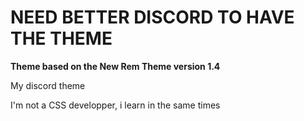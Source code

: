 # NEED BETTER DISCORD TO HAVE THE THEME
**Theme based on the New Rem Theme version 1.4**

My discord theme

I'm not a CSS developper, i learn in the same times
